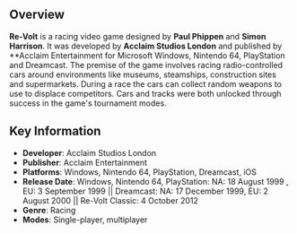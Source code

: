 ## Overview

**Re-Volt** is a racing video game designed by **Paul Phippen** and **Simon Harrison**. It was developed by **Acclaim Studios London** and published by **Acclaim Entertainment for Microsoft Windows, Nintendo 64, PlayStation and Dreamcast. The premise of the game involves racing radio-controlled cars around environments like museums, steamships, construction sites and supermarkets. During a race the cars can collect random weapons to use to displace competitors. Cars and tracks were both unlocked through success in the game's tournament modes.

## Key Information

- **Developer**: Acclaim Studios London
- **Publisher**: Acclaim Entertainment
- **Platforms**: Windows, Nintendo 64, PlayStation, Dreamcast, iOS
- **Release Date**: Windows, Nintendo 64, PlayStation: NA: 18 August 1999 , EU: 3 September 1999 || Dreamcast: NA: 17 December 1999, EU: 2 August 2000 || Re-Volt Classic: 4 October 2012
- **Genre**: Racing
- **Modes**: Single-player, multiplayer